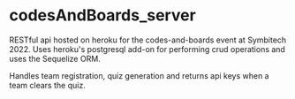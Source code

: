 # codesAndBoards_server

RESTful api hosted on heroku for the codes-and-boards event at Symbitech 2022.
Uses heroku's postgresql add-on for performing crud operations and uses the Sequelize ORM.

Handles team registration, quiz generation and returns api keys when a team clears the quiz.
